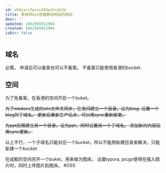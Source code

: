 ```yaml
---
id: vhdjarifproc485wshrpe2d
title: 使用用oss搭建静态网站的规划
desc: ''
updated: 1662565912904
created: 1662565912904
isDir: false
---
```

## 域名
必需。
申请后可以备案也可以不备案。
不备案只能使用香港的bucket.
## 空间
为了免备案，在香港的空间开启一个buket。

~~为了mkdocs生成的site文件夹同步，在空间建立一个目录，设为blog.
设置一个blog的子域名。
更新后重新生产站点，可以用sync重新部署。~~


~~为ppt应用建立另一个目录，设为ppt，同时设置另一个子域名。
添加新的内容后用sync更新。~~

以上不行，一个子域名只能对应一个bucket，所以不能用新建目录来解决，只能新建一个bucket

在成都的空间另开一个buket，用来做为图床。
设置typora, picgo使得在插入图片时，同时上传图片到图床。 #OSS